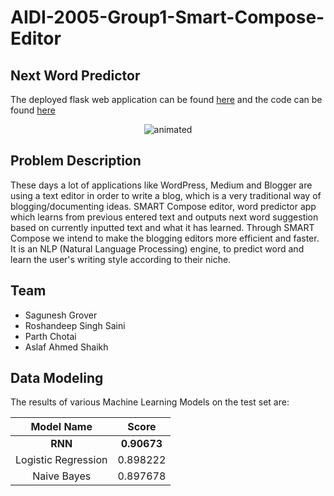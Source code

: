 # AIDI-2005-Group1-Smart-Compose-Editor

## Next Word Predictor


The deployed flask web application can be found [here](http://sagunesh.pythonanywhere.com/) and the code can be found [here](https://github.com/sagunesh-grover/AIDI-2005-Next-Word-Predictor/tree/main/05%20-%20PRODUCT%20TO%20LAUNCH/WebApp)

<p align="center">
  <img src="https://github.com/sagunesh-grover/demo.gif" alt="animated" />
</p>



## Problem Description
These days a lot of applications like WordPress, Medium and Blogger are using a text editor in order to write a blog, which is a very traditional way of blogging/documenting ideas. SMART Compose editor, word predictor app which learns from previous entered text and outputs next word suggestion based on currently inputted text and what it has learned. Through SMART Compose we intend to make the blogging editors more efficient and faster. It is an NLP (Natural Language Processing) engine, to predict word and learn the user's writing style according to their niche.

## Team
* Sagunesh Grover
* Roshandeep Singh Saini
* Parth Chotai
* Aslaf Ahmed Shaikh


## Data Modeling
The results of various Machine Learning Models on the test set are:

|      Model Name     |   Score  |
|:-------------------:|:--------:|
|    **RNN**          | **0.90673** |
| Logistic Regression | 0.898222 |
|    Naive Bayes     | 0.897678 |


